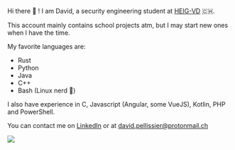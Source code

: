 Hi there 👾 !
I am David, a security engineering student at [HEIG-VD](https://heig-vd.ch/en) 🇨🇭. 

This account mainly contains school projects atm, but I may start new ones when I have the time.

My favorite languages are:

- Rust
- Python
- Java
- C++
- Bash (Linux nerd 🐧)

I also have experience in C, Javascript (Angular, some VueJS), Kotlin, PHP and PowerShell.

You can contact me on [LinkedIn](https://www.linkedin.com/in/david-pellissier/) or at [david.pellissier@protonmail.ch](mailto:david.pellissier@protonmail.ch)

![](https://komarev.com/ghpvc/?username=david-pellissier)
